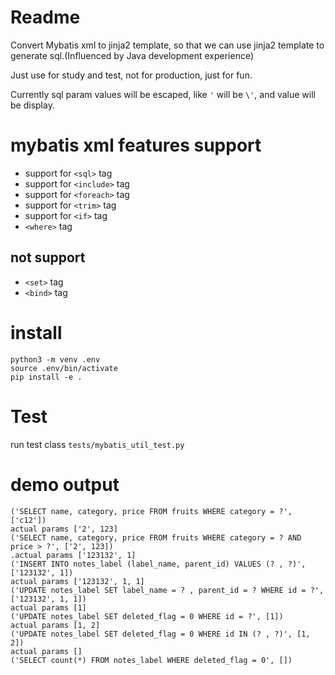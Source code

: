 
# Readme

Convert Mybatis xml to jinja2 template, so that we can use jinja2 template to generate sql.(Influenced by Java development experience)

Just use for study and test, not for production, just for fun.

Currently sql param values will be escaped, like `'` will be `\'`, and value will be display.

# mybatis xml features support

* support for `<sql>` tag
* support for `<include>` tag
* support for `<foreach>` tag
* support for `<trim>` tag
* support for `<if>` tag
* `<where>` tag

## not support

* `<set>` tag
* `<bind>` tag

# install

```
python3 -m venv .env
source .env/bin/activate
pip install -e .
```

# Test

run test class `tests/mybatis_util_test.py`


# demo output

```
('SELECT name, category, price FROM fruits WHERE category = ?', ['c12'])
actual params ['2', 123]
('SELECT name, category, price FROM fruits WHERE category = ? AND price > ?', ['2', 123])
.actual params ['123132', 1]
('INSERT INTO notes_label (label_name, parent_id) VALUES (? , ?)', ['123132', 1])
actual params ['123132', 1, 1]
('UPDATE notes_label SET label_name = ? , parent_id = ? WHERE id = ?', ['123132', 1, 1])
actual params [1]
('UPDATE notes_label SET deleted_flag = 0 WHERE id = ?', [1])
actual params [1, 2]
('UPDATE notes_label SET deleted_flag = 0 WHERE id IN (? , ?)', [1, 2])
actual params []
('SELECT count(*) FROM notes_label WHERE deleted_flag = 0', [])
```